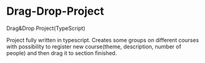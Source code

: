# Drag-Drop-Project
Drag&amp;Drop Project(TypeScript)

Project fully written in typescript. Creates some groups on different courses with possibility to register new course(theme, description, number of people) and then drag it to section finished.
